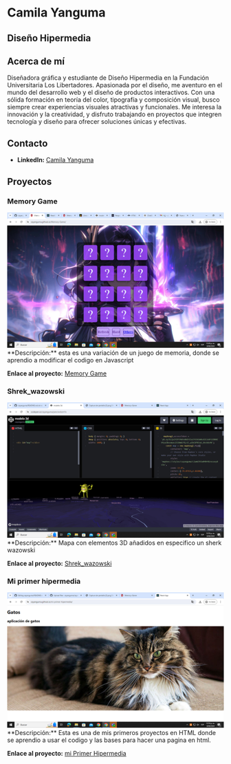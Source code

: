 # Camila Yanguma
## Diseño Hipermedia

## Acerca de mí
Diseñadora gráfica y estudiante de Diseño Hipermedia en la Fundación Universitaria Los Libertadores. Apasionada por el diseño, me aventuro en el mundo del desarrollo web y el diseño de productos interactivos. Con una sólida formación en teoría del color, tipografía y composición visual, busco siempre crear experiencias visuales atractivas y funcionales. Me interesa la innovación y la creatividad, y disfruto trabajando en proyectos que integren tecnología y diseño para ofrecer soluciones únicas y efectivas.

## Contacto
- **LinkedIn:** [Camila Yanguma](https://co.linkedin.com/in/camila-yanguma-3ab482230)


## Proyectos
### Memory Game
<img src="./img/Captura de pantalla (1).png"/>
**Descripción:**
esta es una variación de un juego de memoria, donde se aprendio a modificar el codigo en Javascript

**Enlace al proyecto:** [Memory Game](https://cayanguma.github.io/Memory-Game/)

### Shrek_wazowski 
<img src="./img/Captura de pantalla (4).png"/>
**Descripción:**
Mapa con elementos 3D añadidos en especifico un sherk wazowski


**Enlace al proyecto:** [Shrek_wazowski](https://codepen.io/cayanguma/pen/wvbzmYx)

### Mi primer  hipermedia
<img src="./img/Captura de pantalla (3).png"/>
**Descripción:**
Esta es una de mis primeros proyectos en HTML donde se aprendio a usar el codigo y las bases para hacer una pagina en html.

**Enlace al proyecto:** [mi Primer Hipermedia](https://cayanguma.github.io/mi-primer-hipermedia/)

